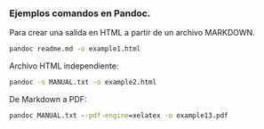 ### Ejemplos comandos en Pandoc.


Para crear una salida en HTML a partir de un archivo MARKDOWN. 

```cmd
pandoc readme.md -o example1.html
```


Archivo HTML independiente:


```cmd
pandoc -s MANUAL.txt -o example2.html
```


De Markdown a PDF:


```cmd
pandoc MANUAL.txt --pdf-engine=xelatex -o example13.pdf
```
